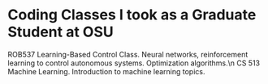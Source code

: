 # Coding Classes I took as a Graduate Student at OSU
ROB537 Learning-Based Control Class. Neural networks, reinforcement learning to control autonomous systems. Optimization algorithms.\n
CS 513 Machine Learning. Introduction to machine learning topics.
